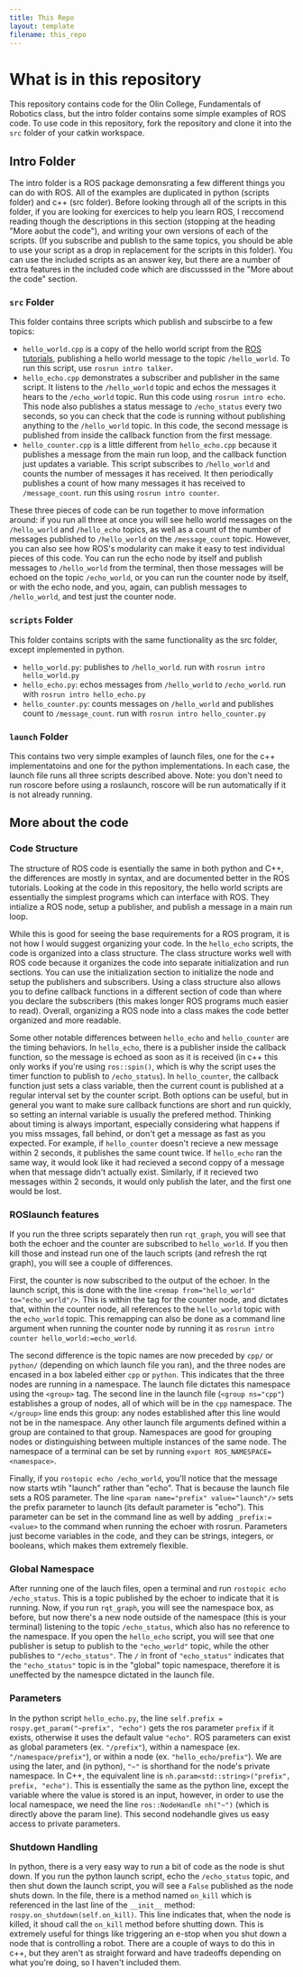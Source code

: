 ```yaml
---
title: This Repo
layout: template
filename: this_repo
--- 
```


# What is in this repository

This repository contains code for the Olin College, Fundamentals of Robotics class, but the intro folder contains some simple examples of ROS code. To use code in this repository, fork the repository and clone it into the `src` folder of your catkin workspace.

## Intro Folder
The intro folder is a ROS package demonsrating a few different things you can do with ROS. All of the examples are duplicated in python (scripts folder) and c++ (src folder). Before looking through all of the scripts in this folder, if you are looking for exercices to help you learn ROS, I reccomend reading though the descriptions in this section (stopping at the heading "More aobut the code"), and writing your own versions of each of the scripts. (If you subscribe and publish to the same topics, you should be able to use your script as a drop in replacement for the scripts in this folder). You can use the included scripts as an answer key, but there are a number of extra features in the included code which are discusssed in the "More about the code" section.

### `src` Folder
This folder contains three scripts which publish and subscirbe to a few topics:

- `hello_world.cpp` is a copy of the hello world script from the [ROS tutorials](http://wiki.ros.org/ROS/Tutorials/WritingPublisherSubscriber%28c%2B%2B%29), publishing a hello world message to the topic `/hello_world`. To run this script, use `rosrun intro talker`.
- `hello_echo.cpp` demonstrates a subscriber and publisher in the same script. It listens to the `/hello_world` topic and echos the messages it hears to the `/echo_world` topic. Run this code using `rosrun intro echo`. This node also publishes a status message to `/echo_status` every two seconds, so you can check that the code is running without publishing anything to the `/hello_world` topic. In this code, the second message is published from inside the callback function from the first message. 
- `hello_counter.cpp` is a little different from `hello_echo.cpp` because it publishes a message from the main run loop, and the callback function just updates a variable. This script subscribes to `/hello_world` and counts the number of messages it has received. It then periodically publishes a count of how many messages it has received to `/message_count`. run this using `rosrun intro counter`.

These three pieces of code can be run together to move information around: if you run all three at once you will see hello world messages on the `/hello_world` and `/hello_echo` topics, as well as a count of the number of messages published to `/hello_world` on the `/message_count` topic. However, you can also see how ROS's modularity can make it easy to test individual pieces of this code. You can run the echo node by itself and publish messages to `/hello_world` from the terminal, then those messages will be echoed on the topic `/echo_world`, or you can run the counter node by itself, or with the echo node, and you, again, can publish messages to `/hello_world`, and test just the counter node.

### `scripts` Folder
This folder contains scripts with the same functionality as the src folder, except implemented in python.

- `hello_world.py`: publishes to `/hello_world`. run with `rosrun intro hello_world.py`
- `hello_echo.py`: echos messages from `/hello_world` to `/echo_world`. run with `rosrun intro hello_echo.py`
- `hello_counter.py`: counts messages on `/hello_world` and publishes count to `/message_count`. run with `rosrun intro hello_counter.py`

### `launch` Folder
This contains two very simple examples of launch files, one for the c++ implementatoins and one for the python implementations. In each case, the launch file runs all three scripts described above. Note: you don't need to run roscore before using a roslaunch, roscore will be run automatically if it is not already running.

## More about the code

### Code Structure
The structure of ROS code is esentially the same in both python and C++, the differences are mostly in syntax, and are documented better in the ROS tutorials. Looking at the code in this repository, the hello world scripts are essentially the simplest programs which can interface with ROS. They intialize a ROS node, setup a publisher, and publish a message in a main run loop.

While this is good for seeing the base requirements for a ROS program, it is not how I would suggest organizing your code. In the `hello_echo` scripts, the code is organized into a class structure. The class structure works well with ROS code because it organizes the code into separate initialization and run sections. You can use the initialization section to initialize the node and setup the publishers and subscribers. Using a class structure also allows you to define callback functions in a different section of code than where you declare the subscribers (this makes longer ROS programs much easier to read). Overall, organizing a ROS node into a class makes the code better organized and more readable.

Some other notable differences between `hello_echo` and `hello_counter` are the timing behaviors. In `hello_echo`, there is a publisher inside the callback function, so the message is echoed as soon as it is received (in c++ this only works if you're using `ros::spin()`, which is why the script uses the timer function to publish to `/echo_status`). In `hello_counter`, the callback function just sets a class variable, then the current count is published at a regular interval set by the counter script. Both options can be useful, but in general you want to make sure callback functions are short and run quickly, so setting an internal variable is usually the prefered method. Thinking about timing is always important, especially considering what happens if you miss mssages, fall behind, or don't get a message as fast as you expected. For example, if `hello_counter` doesn't recieve a new message within 2 seconds, it publishes the same count twice. If `hello_echo` ran the same way, it would look like it had recieved a second coppy of a message when that message didn't actually exist. Similarly, if it recieved two messages within 2 seconds, it would only publish the later, and the first one would be lost.

### ROSlaunch features
If you run the three scripts separately then run `rqt_graph`, you will see that both the echoer and the counter are subscribed to `hello_world`. If you then kill those and instead run one of the lauch scripts (and refresh the rqt graph), you will see a couple of differences.

First, the counter is now subscribed to the output of the echoer. In the launch script, this is done with the line `<remap from="hello_world" to="echo_world"/>`. This is within the tag for the counter node, and dictates that, within the counter node, all references to the `hello_world` topic with the `echo_world` topic. This remapping can also be done as a command line argument when running the counter node by running it as `rosrun intro counter hello_world:=echo_world`.

The second difference is the topic names are now preceded by `cpp/` or `python/` (depending on which launch file you ran), and the three nodes are encased in a box labeled either `cpp` or `python`. This indicates that the three nodes are running in a namespace. The launch file dictates this namespace using the `<group>` tag. The second line in the launch file (`<group ns="cpp"`) establishes a group of nodes, all of which will be in the `cpp` namespace. The `</group>` line ends this group: any nodes established after this line would not be in the namespace. Any other launch file arguments defined within a group are contained to that group. Namespaces are good for grouping nodes or distinguishing between multiple instances of the same node. The namespace of a terminal can be set by running `export ROS_NAMESPACE=<namespace>`.

Finally, if you `rostopic echo /echo_world`, you'll notice that the message now starts wtih "launch" rather than "echo". That is because the launch file sets a ROS parameter. The line `<param name="prefix" value="launch"/>` sets the prefix parameter to launch (its default parameter is "echo"). This parameter can be set in the command line as well by adding `_prefix:=<value>` to the command when running the echoer with rosrun. Parameters just become variables in the code, and they can be strings, integers, or booleans, which makes them extremely flexible.

### Global Namespace
After running one of the lauch files, open a terminal and run `rostopic echo /echo_status`. This is a topic published by the echoer to indicate that it is running. Now, if you run `rqt_graph`, you will see the namespace box, as before, but now there's a new node outside of the namespace (this is your terminal) listening to the topic `/echo_status`, which also has no reference to the namespace. If you open the `hello_echo` script, you will see that one publisher is setup to publish to the `"echo_world"` topic, while the other publishes to `"/echo_status"`. The `/` in front of `"echo_status"` indicates that the `"echo_status"` topic is in the "global" topic namespace, therefore it is uneffected by the namespce dictated in the launch file.

### Parameters
In the python script `hello_echo.py`, the line `self.prefix = rospy.get_param("~prefix", "echo")` gets the ros parameter `prefix` if it exists, otherwise it uses the default value `"echo"`. ROS parameters can exist as global parameters (ex. `"/prefix"`), within a namespace (ex. `"/namespace/prefix"`), or within a node (ex. `"hello_echo/prefix"`). We are using the later, and (in python), `"~"` is shorthand for the node's private namespace. In C++, the equivalent line is `nh.param<std::string>("prefix", prefix, "echo")`. This is essentially the same as the python line, except the variable where the value is stored is an input, however, in order to use the local namespace, we need the line `ros::NodeHandle nh("~")` (which is directly above the param line). This second nodehandle gives us easy access to private parameters.

### Shutdown Handling
In python, there is a very easy way to run a bit of code as the node is shut down. If you run the python launch script, echo the `/echo_status` topic, and then shut down the launch script, you will see a `False` published as the node shuts down. In the file, there is a method named `on_kill` which is referenced in the last line of the `__init__` method: `rospy.on_shutdown(self.on_kill)`. This line indicates that, when the node is killed, it shoud call the `on_kill` method before shutting down. This is extremely useful for things like triggering an e-stop when you shut down a node that is controlling a robot. There are a couple of ways to do this in c++, but they aren't as straight forward and have tradeoffs depending on what you're doing, so I haven't included them.
